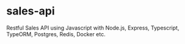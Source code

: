 # sales-api
Restful Sales API using Javascript with Node.js, Express, Typescript, TypeORM, Postgres, Redis, Docker etc.
